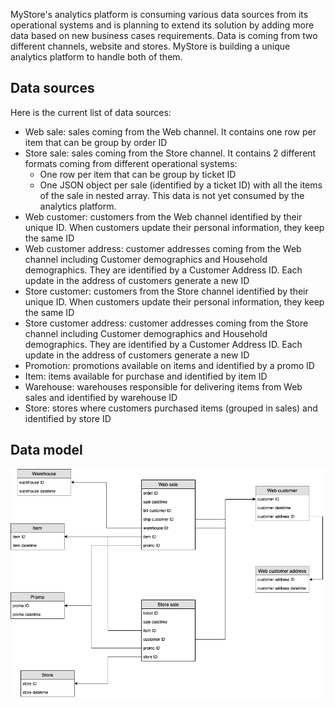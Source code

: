 MyStore's analytics platform is consuming various data sources from its operational systems and is planning to extend its solution by adding more data based on new business cases requirements. Data is coming from two different channels, website and stores. MyStore is building a unique analytics platform to handle both of them.

## Data sources

Here is the current list of data sources:

* Web sale: sales coming from the Web channel. It contains one row per item that can be group by order ID
* Store sale: sales coming from the Store channel. It contains 2 different formats coming from different operational systems:
  * One row per item that can be group by ticket ID
  * One JSON object per sale (identified by a ticket ID) with all the items of the sale in nested array. This data is not yet consumed by the analytics platform.
* Web customer: customers from the Web channel identified by their unique ID. When customers update their personal information, they keep the same ID
* Web customer address: customer addresses coming from the Web channel including Customer demographics and Household demographics. They are identified by a Customer Address ID. Each update in the address of customers generate a new ID
* Store customer: customers from the Store channel identified by their unique ID. When customers update their personal information, they keep the same ID
* Store customer address: customer addresses coming from the Store channel including Customer demographics and Household demographics. They are identified by a Customer Address ID. Each update in the address of customers generate a new ID
* Promotion: promotions available on items and identified by a promo ID
* Item: items available for purchase and identified by item ID
* Warehouse: warehouses responsible for delivering items from Web sales and identified by warehouse ID
* Store: stores where customers purchased items (grouped in sales) and identified by store ID

## Data model

![Data-model](../resources/data-model.png)
